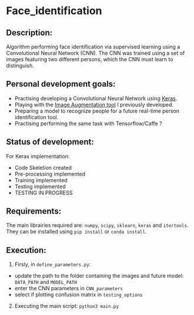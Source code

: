 # Face_identification

## Description:
Algorithm performing face identification via supervised learning using a Convolutional Neural Network (CNN). The CNN was trained using a set of images featuring two different persons, which the CNN must learn to distinguish. 

## Personal development goals:
- Practising developing a Convolutional Neural Network using [Keras](https://github.com/fchollet/keras).
- Playing with the [Image Augmentation tool](https://github.com/ethilliez/Image_augmentation) I previously developed.
- Preparing a model to recognize people for a future real-time person identification tool.
- Practising performing the same task with Tensorflow/Caffe ?

## Status of development:
For Keras implementation:
- Code Skeletion created
- Pre-processing implemented
- Training implemented
- Testing implemented
- TESTING IN PROGRESS

## Requirements:
The main librairies required are: `numpy`, `scipy`, `sklearn`, `keras` and `itertools`. They can be installed using `pip install` or `conda install`.

## Execution:
1. Firsly, in `define_parameters.py`:
- update the path to the folder containing the images and future model: `DATA_PATH` and `MODEL_PATH`
- enter the CNN parameters in `CNN_parameters`
- select if plotting confusion matrix in `testing_options`

2. Executing the main script: `python3 main.py` 